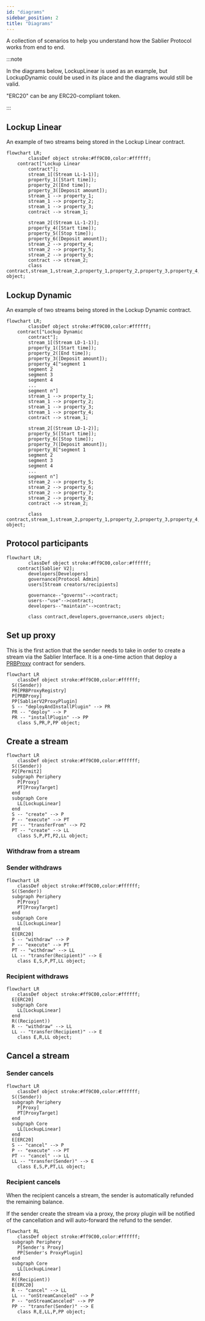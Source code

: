 ```yaml
---
id: "diagrams"
sidebar_position: 2
title: "Diagrams"
---
```


A collection of scenarios to help you understand how the Sablier Protocol works from end to end.

:::note

In the diagrams below, LockupLinear is used as an example, but LockupDynamic could be used in its place and the diagrams
would still be valid.

"ERC20" can be any ERC20-compliant token.

:::

## Lockup Linear

An example of two streams being stored in the Lockup Linear contract.

```mermaid
flowchart LR;
		classDef object stroke:#ff9C00,color:#ffffff;
    contract["Lockup Linear
		contract"];
		stream_1[(Stream LL-1-1)];
		property_1([Start time]);
		property_2([End time]);
		property_3([Deposit amount]);
		stream_1 --> property_1;
		stream_1 --> property_2;
		stream_1 --> property_3;
		contract --> stream_1;

		stream_2[(Stream LL-1-2)];
		property_4([Start time]);
		property_5([Stop time]);
		property_6([Deposit amount]);
		stream_2 --> property_4;
		stream_2 --> property_5;
		stream_2 --> property_6;
		contract --> stream_2;
		class contract,stream_1,stream_2,property_1,property_2,property_3,property_4,property_5,property_6 object;
```

## Lockup Dynamic

An example of two streams being stored in the Lockup Dynamic contract.

```mermaid
flowchart LR;
		classDef object stroke:#ff9C00,color:#ffffff;
    contract["Lockup Dynamic
		contract"];
		stream_1[(Stream LD-1-1)];
		property_1([Start time]);
		property_2([End time]);
		property_3([Deposit amount]);
		property_4["segment 1
		segment 2
		segment 3
		segment 4
		...
		segment n"]
		stream_1 --> property_1;
		stream_1 --> property_2;
		stream_1 --> property_3;
		stream_1 --> property_4;
		contract --> stream_1;

		stream_2[(Stream LD-1-2)];
		property_5([Start time]);
		property_6([Stop time]);
		property_7([Deposit amount]);
		property_8["segment 1
		segment 2
		segment 3
		segment 4
		...
		segment n"]
		stream_2 --> property_5;
		stream_2 --> property_6;
		stream_2 --> property_7;
		stream_2 --> property_8;
		contract --> stream_2;

		class contract,stream_1,stream_2,property_1,property_2,property_3,property_4,property_5,property_6,property_7,property_8 object;
```

## Protocol participants

```mermaid
flowchart LR;
		classDef object stroke:#ff9C00,color:#ffffff;
    contract[Sablier V2];
		developers[Developers]
		governance[Protocol Admin]
		users[Stream creators/recipients]

		governance--"governs"-->contract;
		users--"use"-->contract;
		developers--"maintain"-->contract;

		class contract,developers,governance,users object;
```

## Set up proxy

This is the first action that the sender needs to take in order to create a stream via the Sablier Interface. It is a
one-time action that deploy a [PRBProxy](https://github.com/PaulRBerg/prb-proxy) contract for senders.

```mermaid
flowchart LR
	classDef object stroke:#ff9C00,color:#ffffff;
  S((Sender))
  PR[PRBProxyRegistry]
  P[PRBProxy]
  PP[SablierV2ProxyPlugin]
  S -- "deployAndInstallPlugin" --> PR
  PR -- "deploy" --> P
  PR -- "installPlugin" --> PP
	class S,PR,P,PP object;
```

## Create a stream

```mermaid
flowchart LR
	classDef object stroke:#ff9C00,color:#ffffff;
  S((Sender))
  P2[Permit2]
  subgraph Periphery
    P[Proxy]
    PT[ProxyTarget]
  end
  subgraph Core
    LL[LockupLinear]
  end
  S -- "create" --> P
  P -- "execute" --> PT
  PT -- "transferFrom" --> P2
  PT -- "create" --> LL
	class S,P,PT,P2,LL object;
```

### Withdraw from a stream

### Sender withdraws

```mermaid
flowchart LR
	classDef object stroke:#ff9C00,color:#ffffff;
  S((Sender))
  subgraph Periphery
    P[Proxy]
    PT[ProxyTarget]
  end
  subgraph Core
    LL[LockupLinear]
  end
  E[ERC20]
  S -- "withdraw" --> P
  P -- "execute" --> PT
  PT -- "withdraw" --> LL
  LL -- "transfer(Recipient)" --> E
	class E,S,P,PT,LL object;
```

### Recipient withdraws

```mermaid
flowchart LR
	classDef object stroke:#ff9C00,color:#ffffff;
  E[ERC20]
  subgraph Core
    LL[LockupLinear]
  end
  R((Recipient))
  R -- "withdraw" --> LL
  LL -- "transfer(Recipient)" --> E
	class E,R,LL object;
```

## Cancel a stream

### Sender cancels

```mermaid
flowchart LR
	classDef object stroke:#ff9C00,color:#ffffff;
  S((Sender))
  subgraph Periphery
    P[Proxy]
    PT[ProxyTarget]
  end
  subgraph Core
    LL[LockupLinear]
  end
  E[ERC20]
  S -- "cancel" --> P
  P -- "execute" --> PT
  PT -- "cancel" --> LL
  LL -- "transfer(Sender)" --> E
	class E,S,P,PT,LL object;
```

### Recipient cancels

When the recipient cancels a stream, the sender is automatically refunded the remaining balance.

If the sender create the stream via a proxy, the proxy plugin will be notified of the cancellation and will auto-forward
the refund to the sender.

```mermaid
flowchart RL
	classDef object stroke:#ff9C00,color:#ffffff;
  subgraph Periphery
    P[Sender's Proxy]
    PP[Sender's ProxyPlugin]
  end
  subgraph Core
    LL[LockupLinear]
  end
  R((Recipient))
  E[ERC20]
  R -- "cancel" --> LL
  LL -- "onStreamCanceled" --> P
  P -- "onStreamCanceled" --> PP
  PP -- "transfer(Sender)" --> E
	class R,E,LL,P,PP object;
```
